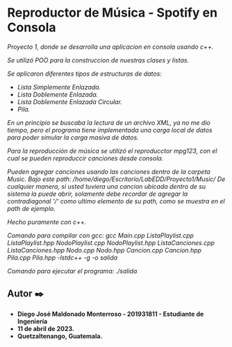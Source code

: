 # Reproductor de Música - Spotify en Consola

_Proyecto 1, donde se desarrolla una aplicacion en consola usando c++._

_Se utilizó POO para la construccion de nuestras clases y listas._

_Se aplicaron diferentes tipos de estructuras de datos:_

* _Lista Simplemente Enlazada._
* _Lista Doblemente Enlazada._
* _Lista Doblemente Enlazada Circular._
* _Pila._

_En un principio se buscaba la lectura de un archivo XML, ya no me dio tiempo, pero el programa tiene implementada una carga local de datos para poder simular la carga masiva de datos._

_Para la reproducción de música se utilizó el reproducctor mpg123, con el cual se pueden reproduccir canciones desde consola._

_Pueden agregar canciones usando las canciones dentro de la carpeta Music._
_Bajo este path: /home/diego/Escritorio/LabEDD/Proyecto1/Music/_
_De cualquier manera, si usted tuviera una cancion ubicada dentro de su sistema la puede abrir, solamente debe recordar de agregar la contradiagonal '/' como ultimo elemento de su path, como se muestra en el path de ejemplo._

_Hecho puramente con c++._

_Comando para compilar con gcc:_
_gcc Main.cpp ListaPlaylist.cpp ListaPlaylist.hpp NodoPlaylist.cpp NodoPlaylist.hpp ListaCanciones.cpp ListaCanciones.hpp Nodo.cpp Nodo.hpp Cancion.cpp Cancion.hpp Pila.cpp Pila.hpp -lstdc++ -g -o salida_

_Comando para ejecutar el programa: ./salida_

## Autor ✒️

* **Diego José Maldonado Monterroso - 201931811 - Estudiante de Ingeniería**
* **11 de abril de 2023.** 
* **Quetzaltenango, Guatemala.** 